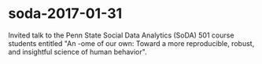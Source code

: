 # soda-2017-01-31

Invited talk to the Penn State Social Data Analytics (SoDA) 501 course students entitled "An -ome of our own: Toward a more reproducible, robust, and insightful science of human behavior".